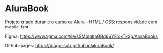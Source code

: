 # AluraBook
Projeto criado durante o curso da Alura - HTML / CSS: responsividade com mobile-first

Figma: https://www.figma.com/file/sSMbIqKaGBd66Y8roxTk2p/AluraBooks

Github-pages: https://diogo-sola.github.io/aluraBook/
